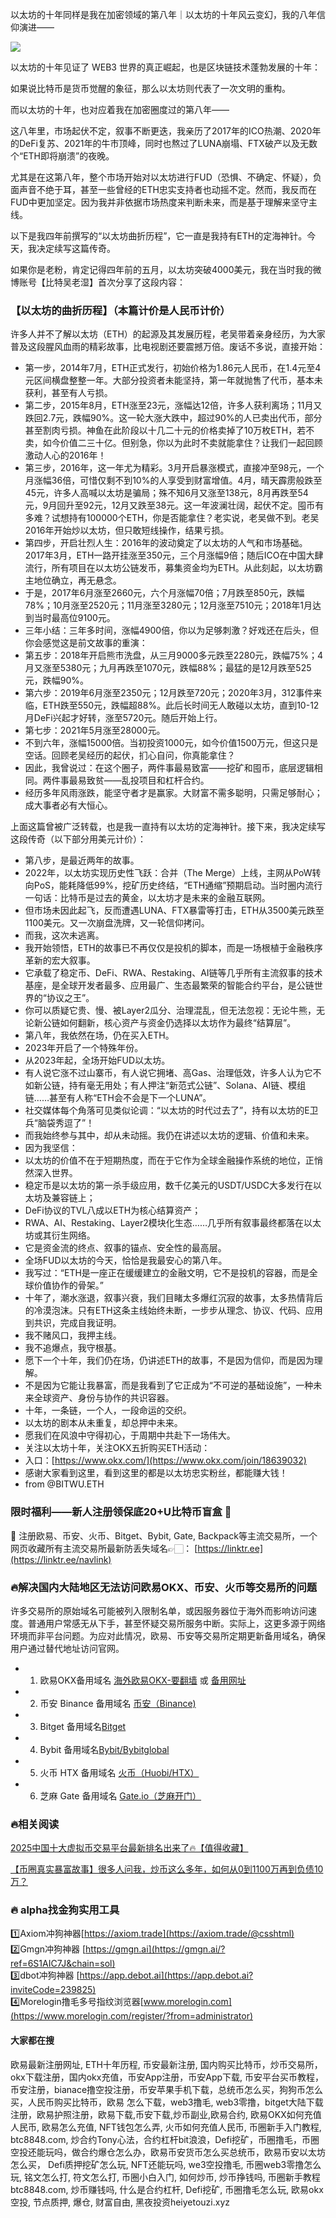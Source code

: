 以太坊的十年同样是我在加密领域的第八年｜以太坊的十年风云变幻，我的八年信仰演进——

[![](https://307e939.webp.li/20250724115753810.png)](https://btc8848.com/top-10-exchanges)

以太坊的十年见证了 WEB3 世界的真正崛起，也是区块链技术蓬勃发展的十年：

如果说比特币是货币觉醒的象征，那么以太坊则代表了一次文明的重构。

而以太坊的十年，也对应着我在加密圈度过的第八年——

这八年里，市场起伏不定，叙事不断更迭，我亲历了2017年的ICO热潮、2020年的DeFi复苏、2021年的牛市顶峰，同时也熬过了LUNA崩塌、FTX破产以及无数个“ETH即将崩溃”的夜晚。

尤其是在这第八年，整个市场开始对以太坊进行FUD（恐惧、不确定、怀疑），负面声音不绝于耳，甚至一些曾经的ETH忠实支持者也动摇不定。然而，我反而在FUD中更加坚定。因为我并非依据市场热度来判断未来，而是基于理解来坚守主线。

以下是我四年前撰写的“以太坊曲折历程”，它一直是我持有ETH的定海神针。今天，我决定续写这篇传奇。

如果你是老粉，肯定记得四年前的五月，以太坊突破4000美元，我在当时我的微博账号【比特吴老湿】首次分享了这段内容：

### 【以太坊的曲折历程】（本篇计价是人民币计价）

许多人并不了解以太坊（ETH）的起源及其发展历程，老吴带着亲身经历，为大家普及这段腥风血雨的精彩故事，比电视剧还要震撼万倍。废话不多说，直接开始：

- 第一步，2014年7月，ETH正式发行，初始价格为1.86元人民币，在1.4元至4元区间横盘整整一年。大部分投资者未能坚持，第一年就抛售了代币，基本未获利，甚至有人亏损。
- 第二步，2015年8月，ETH涨至23元，涨幅达12倍，许多人获利离场；11月又跌回2.7元，跌幅90%。这一轮大涨大跌中，超过90%的人已卖出代币，部分甚至割肉亏损。神鱼在此阶段以十几二十元的价格卖掉了10万枚ETH，若不卖，如今价值二三十亿。但别急，你以为此时不卖就能拿住？让我们一起回顾激动人心的2016年！
- 第三步，2016年，这一年尤为精彩。3月开启暴涨模式，直接冲至98元，一个月涨幅36倍，可惜仅剩不到10%的人享受到财富增值。4月，晴天霹雳般跌至45元，许多人高喊以太坊是骗局；殊不知6月又涨至138元，8月再跌至54元，9月回升至92元，12月又跌至38元。这一年波澜壮阔，起伏不定。囤币有多难？试想持有100000个ETH，你是否能拿住？老实说，老吴做不到。老吴2016年开始炒以太坊，但只敢短线操作，结果亏损。
- 第四步，开启壮烈人生：2016年的波动奠定了以太坊的人气和市场基础。2017年3月，ETH一路开挂涨至350元，三个月涨幅9倍；随后ICO在中国大肆流行，所有项目在以太坊公链发币，募集资金均为ETH。从此刻起，以太坊霸主地位确立，再无悬念。
- 于是，2017年6月涨至2660元，六个月涨幅70倍；7月跌至850元，跌幅78%；10月涨至2520元；11月涨至3280元；12月涨至7510元；2018年1月达到当时最高位9100元。
- 三年小结：三年多时间，涨幅4900倍，你以为足够刺激？好戏还在后头，但你会感觉这是前文故事的重演：
- 第五步：2018年开启熊市洗盘，从三月9000多元跌至2280元，跌幅75%；4月又涨至5380元；九月再跌至1070元，跌幅88%；最猛的是12月跌至525元，跌幅90%。
- 第六步：2019年6月涨至2350元；12月跌至720元；2020年3月，312事件来临，ETH跌至550元，跌幅超88%。此后长时间无人敢碰以太坊，直到10-12月DeFi兴起才好转，涨至5720元。随后开始上行。
- 第七步：2021年5月涨至28000元。
- 不到六年，涨幅15000倍。当初投资1000元，如今价值1500万元，但这只是空话。回顾老吴经历的起伏，扪心自问，你真能拿住？
- 因此，我曾说过：在这个圈子，两件事最易致富——挖矿和囤币，底层逻辑相同。两件事最易致贫——乱投项目和杠杆合约。
- 经历多年风雨涨跌，能坚守者才是赢家。大财富不需多聪明，只需足够耐心；成大事者必有大恒心。

上面这篇曾被广泛转载，也是我一直持有以太坊的定海神针。接下来，我决定续写这段传奇（以下部分用美元计价）：

- 第八步，是最近两年的故事。
- 2022年，以太坊实现历史性飞跃：合并（The Merge）上线，主网从PoW转向PoS，能耗降低99%，挖矿历史终结，“ETH通缩”预期启动。当时圈内流行一句话：比特币是过去的黄金，以太坊才是未来的金融互联网。
- 但市场未因此起飞，反而遭遇LUNA、FTX暴雷等打击，ETH从3500美元跌至1100美元。又一次崩盘洗牌，又一轮信仰拷问。
- 而我，这次未逃离。
- 我开始领悟，ETH的故事已不再仅仅是投机的脚本，而是一场根植于金融秩序革新的宏大叙事。
- 它承载了稳定币、DeFi、RWA、Restaking、AI链等几乎所有主流叙事的技术基座，是全球开发者最多、应用最广、生态最繁荣的智能合约平台，是公链世界的“协议之王”。
- 你可以质疑它贵、慢、被Layer2瓜分、治理混乱，但无法忽视：无论牛熊，无论新公链如何翻新，核心资产与资金仍选择以太坊作为最终“结算层”。
- 第八年，我依然在场，仍在买入ETH。
- 2023年开启了一个特殊年份。
- 从2023年起，全场开始FUD以太坊。
- 有人说它涨不过山寨币，有人说它拥堵、高Gas、治理低效，许多人认为它不如新公链，持有毫无用处；有人押注“新范式公链”、Solana、AI链、模组链……甚至有人称“ETH会不会是下一个LUNA”。
- 社交媒体每个角落可见类似论调：“以太坊的时代过去了”，持有以太坊的E卫兵“脑袋秀逗了”！
- 而我始终参与其中，却从未动摇。我仍在讲述以太坊的逻辑、价值和未来。
- 因为我坚信：
- 以太坊的价值不在于短期热度，而在于它作为全球金融操作系统的地位，正悄然深入世界。
- 稳定币是以太坊的第一杀手级应用，数千亿美元的USDT/USDC大多发行在以太坊及兼容链上；
- DeFi协议的TVL八成以ETH为核心结算资产；
- RWA、AI、Restaking、Layer2模块化生态……几乎所有叙事最终都落在以太坊或其衍生网络。
- 它是资金流的终点、叙事的锚点、安全性的最高层。
- 全场FUD以太坊的今天，恰恰是我最安心的第八年。
- 我写过：“ETH是一座正在缓缓建立的金融文明，它不是投机的容器，而是全球价值协作的骨架。”
- 十年了，潮水涨退，叙事兴衰，我们目睹太多爆红沉寂的故事，太多热情背后的冷漠泡沫。只有ETH这条主线始终未断，一步步从理念、协议、代码、应用到共识，完成自我证明。
- 我不赌风口，我押主线。
- 我不追爆点，我守根基。
- 愿下一个十年，我们仍在场，仍讲述ETH的故事，不是因为信仰，而是因为理解。
- 不是因为它能让我暴富，而是我看到了它正成为“不可逆的基础设施”，一种未来全球资产、身份与协作的共识容器。
- 十年，一条链，一个人，一段命运的交织。
- 以太坊的剧本从未重复，却总押中未来。
- 愿我们在风浪中守得初心，于周期中共赴下一场伟大。
- 关注以太坊十年，关注OKX五折购买ETH活动：
- 入口：[https://www.okx.com/](https://www.okx.com/join/18639032)
- 感谢大家看到这里，看到这里的都是以太坊忠实粉丝，都能赚大钱！
- from @BITWU.ETH

### 限时福利——新人注册领保底20+U比特币盲盒 🎁
🎁 注册欧易、币安、火币、Bitget、Bybit, Gate, Backpack等主流交易所，一个网页收藏所有主流交易所最新防丢失域名👉🏻： [https://linktr.ee](https://linktr.ee/navlink)

### 🔥解决国内大陆地区无法访问欧易OKX、币安、火币等交易所的问题
许多交易所的原始域名可能被列入限制名单，或因服务器位于海外而影响访问速度。普通用户常感无从下手，甚至怀疑交易所服务中断。实际上，这更多源于网络环境而非平台问题。为应对此情况，欧易、币安等交易所定期更新备用域名，确保用户通过替代地址访问官网。

- 1. 欧易OKX备用域名 [海外欧易OKX-要翻墙](https://www.okx.com/join/18639032) 或 [备用网址](https://www.chouyi.kim/zh-hans/join/18639032) 
- 2. 币安 Binance 备用域名 [币安（Binance)](https://accounts.binance.com/zh-CN/register?ref=36457687)
- 3. Bitget 备用域名[Bitget](https://www.bitget.com/zh-CN/referral/register?from=referral&clacCode=VRNEYUTR)
- 4. Bybit 备用域名[Bybit/Bybitglobal](https://www.bybitglobal.com/zh-MY/invite/?ref=VMKORMM)
- 5. 火币 HTX 备用域名 [火币（Huobi/HTX）](https://www.htx.com/invite/zh-cn/1f?invite_code=whf45223)
- 6. 芝麻 Gate 备用域名 [Gate.io（芝麻开门）](https://www.gate.io/zh/signup?ref_type=103&ref=A1ERAQ)

### 🔥相关阅读
[2025中国十大虚拟币交易平台最新排名出来了🔥【值得收藏】](https://btc8848.com/top-10-exchanges/)

[【币圈真实暴富故事】很多人问我，炒币这么多年，如何从0到1100万再到负债10万？](https://heiyetouzi.xyz/biquanstory001/)

### 🔥 alpha找金狗实用工具
1️⃣Axiom冲狗神器[https://axiom.trade](https://axiom.trade/@csshtml)  
2️⃣Gmgn冲狗神器 [https://gmgn.ai](https://gmgn.ai/?ref=6S1AIC7J&chain=sol)  
3️⃣dbot冲狗神器 [https://app.debot.ai](https://app.debot.ai?inviteCode=239825)  
4️⃣Morelogin撸毛多号指纹浏览器[www.morelogin.com](https://www.morelogin.com/register/?from=administrator)  

#### 大家都在搜
欧易最新注册网址, ETH十年历程, 币安最新注册, 国内购买比特币，炒币交易所，okx下载注册，国内okx充值，币安App注册，币安App下载, 币安平台买币教程，币安注册，bianace撸空投注册，币安苹果手机下载，总统币怎么买，狗狗币怎么买，人民币购买比特币，欧易 怎么下载，web3撸毛, web3零撸，bitget大陆下载注册，欧易护照注册，欧易下载,币安下载,炒币副业,欧易合约, 欧易OKX如何充值人民币, 欧易怎么充值, NFT钱包怎么弄, 火币如何充值人民币, 币圈新手入门教程, btc8848.com, 炒合约Tony心法，合约杠杆bit浪浪，Defi挖矿，币圈撸毛，币圈空投还能玩吗，做合约爆仓怎么办，欧易币安货币怎么买总统币，欧易币安以太坊怎么买， Defi质押挖矿怎么玩, NFT还能玩吗, we3空投撸毛, 币圈web3零撸怎么玩, 铭文怎么打, 符文怎么打, 币圈小白入门, 如何炒币, 炒币挣钱吗, 币圈新手教程btc8848.com, 炒币赚钱吗, 什么是合约杠杆, Defi挖矿, 币圈撸毛怎么玩, 欧易okx空投, 节点质押, 爆仓, 财富自由, 黑夜投资heiyetouzi.xyz